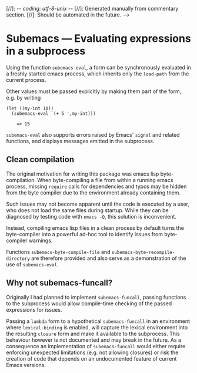  [//]:  -*- coding: utf-8-unix -*-
 [//]:   Generated manually from commentary section.
 [//]:   Should be automated in the future. -->


# Subemacs — Evaluating expressions in a subprocess

Using the function `subemacs-eval`, a form can be synchronously
evaluated in a freshly started emacs process, which inherits only
the `load-path` from the current process. 

Other values must be passed explicitly by making them part of the
form, e.g. by writing 

    (let ((my-int 10))
      (subemacs-eval `(+ 5 ',my-int)))
        
        => 15

`subemacs-eval` also supports errors raised by Emacs' `signal` and
related functions, and displays messages emitted in the subprocess. 



## Clean compilation

The original motivation for writing this package was emacs lisp
byte-compilation. When byte-compiling a file from within a running
emacs process, missing `require` calls for dependencies and typos
may be hidden from the byte compiler due to the environment already
containing them. 

Such issues may not become apparent until the code is executed by a
user, who does not load the same files during startup. While they
can be diagnosed by testing code with `emacs -Q`, this solution is
inconvenient. 

Instead, compiling emacs lisp files in a clean process by default
turns the byte-compiler into a powerful ad-hoc tool to identify
issues from byte-compiler warnings. 

Functions `subemacs-byte-compile-file` and
`subemacs-byte-recompile-directory` are therefore provided and also
serve as a demonstration of the use of `subemacs-eval`.



## Why not subemacs-funcall?

Originally I had planned to implement `subemacs-funcall`, passing
functions to the subprocess would allow compile-time checking of
the passed expressions for issues. 

Passing a `lambda` form to a hypothetical `subemacs-funcall` in an
environment where `lexical-binding` is enabled, will capture the
lexical environment into the resulting `closure` form and make it
available to the subprocess. This behaviour however is not
documented and may break in the future. As a consequence an
implementation of `subemacs-funcall` would either require enforcing
unexpected limitations (e.g. not allowing closures) or risk the
creation of code that depends on an undocumented feature of current
Emacs versions.
